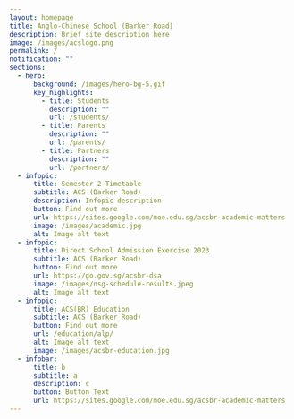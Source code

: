 ```yaml
---
layout: homepage
title: Anglo-Chinese School (Barker Road)
description: Brief site description here
image: /images/acslogo.png
permalink: /
notification: ""
sections:
  - hero:
      background: /images/hero-bg-5.gif
      key_highlights:
        - title: Students
          description: ""
          url: /students/
        - title: Parents
          description: ""
          url: /parents/
        - title: Partners
          description: ""
          url: /partners/
  - infopic:
      title: Semester 2 Timetable
      subtitle: ACS (Barker Road)
      description: Infopic description
      button: Find out more
      url: https://sites.google.com/moe.edu.sg/acsbr-academic-matters
      image: /images/academic.jpg
      alt: Image alt text
  - infopic:
      title: Direct School Admission Exercise 2023
      subtitle: ACS (Barker Road)
      button: Find out more
      url: https://go.gov.sg/acsbr-dsa
      image: /images/nsg-schedule-results.jpeg
      alt: Image alt text
  - infopic:
      title: ACS(BR) Education
      subtitle: ACS (Barker Road)
      button: Find out more
      url: /education/alp/
      alt: Image alt text
      image: /images/acsbr-education.jpg
  - infobar:
      title: b
      subtitle: a
      description: c
      button: Button Text
      url: https://sites.google.com/moe.edu.sg/acsbr-academic-matters
---
```

